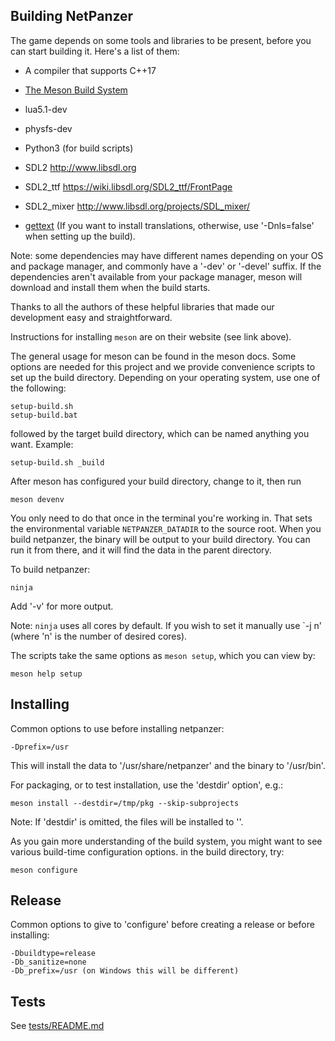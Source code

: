 ## Building NetPanzer

The game depends on some tools and libraries to be present, before you can start
building it. Here's a list of them:

- A compiler that supports C++17
- [The Meson Build System](https://mesonbuild.com/)
- lua5.1-dev
- physfs-dev
- Python3 (for build scripts)
- SDL2
  http://www.libsdl.org
- SDL2_ttf
  https://wiki.libsdl.org/SDL2_ttf/FrontPage
- SDL2_mixer
  http://www.libsdl.org/projects/SDL_mixer/

- [gettext](https://www.gnu.org/software/gettext/) (If you want to install
translations, otherwise, use '-Dnls=false' when setting up the build).

Note: some dependencies may have different names depending on your OS and
package manager, and commonly have a '-dev' or '-devel' suffix. If the
dependencies aren't available from your package manager, meson will download
and install them when the build starts.

Thanks to all the authors of these helpful libraries that made our development
easy and straightforward.

Instructions for installing `meson` are on their website (see link above).

The general usage for meson can be found in the meson docs. Some options are
needed for this project and we provide convenience scripts to set up the build
directory. Depending on your operating system, use one of the following:

    setup-build.sh
    setup-build.bat

followed by the target build directory, which can be named anything you want.
Example:

    setup-build.sh _build

After meson has configured your build directory, change to it, then run

    meson devenv

You only need to do that once in the terminal you're working in. That sets the
environmental variable `NETPANZER_DATADIR` to the source root. When you build
netpanzer, the binary will be output to your build directory. You can run it
from there, and it will find the data in the parent directory.

To build netpanzer:

    ninja

Add '-v' for more output.

Note: `ninja` uses all cores by default. If you wish to set it manually use
`-j n' (where 'n' is the number of desired cores).

The scripts take the same options as `meson setup`, which you can view by:

    meson help setup

## Installing

Common options to use before installing netpanzer:

    -Dprefix=/usr

This will install the data to '/usr/share/netpanzer' and the binary to '/usr/bin'.

For packaging, or to test installation, use the 'destdir' option', e.g.:

    meson install --destdir=/tmp/pkg --skip-subprojects

Note: If 'destdir' is omitted, the files will be installed to '<prefix>'.

As you gain more understanding of the build system, you might want to see
various build-time configuration options. in the build directory, try:

    meson configure

## Release

Common options to give to 'configure' before creating a release or before
installing:

    -Dbuildtype=release
    -Db_sanitize=none
    -Db_prefix=/usr (on Windows this will be different)

## Tests

See [tests/README.md](tests/README.md)
